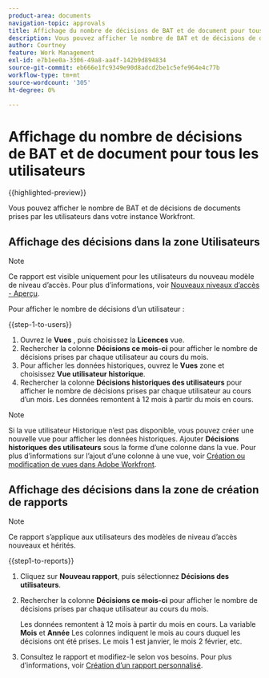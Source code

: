 ```yaml
---
product-area: documents
navigation-topic: approvals
title: Affichage du nombre de décisions de BAT et de document pour tous les utilisateurs
description: Vous pouvez afficher le nombre de BAT et de décisions de documents prises par les utilisateurs dans votre instance Workfront.
author: Courtney
feature: Work Management
exl-id: e7b1ee0a-3306-49a8-aa4f-142b9d894834
source-git-commit: eb666e1fc9349e90d8adcd2be1c5efe964e4c77b
workflow-type: tm+mt
source-wordcount: '305'
ht-degree: 0%

---
```



# Affichage du nombre de décisions de BAT et de document pour tous les utilisateurs

{{highlighted-preview}}

Vous pouvez afficher le nombre de BAT et de décisions de documents prises par les utilisateurs dans votre instance Workfront.

## Affichage des décisions dans la zone Utilisateurs

>[!NOTE]
>
>Ce rapport est visible uniquement pour les utilisateurs du nouveau modèle de niveau d’accès. Pour plus d’informations, voir [Nouveaux niveaux d’accès - Aperçu](/help/quicksilver/administration-and-setup/add-users/how-access-levels-work/access-level-overview.md).

Pour afficher le nombre de décisions d’un utilisateur :

{{step-1-to-users}}

1. Ouvrez le **Vues** , puis choisissez la **Licences** vue.
1. Rechercher la colonne **Décisions ce mois-ci** pour afficher le nombre de décisions prises par chaque utilisateur au cours du mois.
1. <span class="preview">Pour afficher les données historiques, ouvrez le **Vues** zone et choisissez **Vue utilisateur historique**.</span>
1. <span class="preview">Rechercher la colonne **Décisions historiques des utilisateurs** pour afficher le nombre de décisions prises par chaque utilisateur au cours d’un mois. Les données remontent à 12 mois à partir du mois en cours.</span>

>[!NOTE]
>
><span class="preview">Si la vue utilisateur Historique n’est pas disponible, vous pouvez créer une nouvelle vue pour afficher les données historiques. Ajouter **Décisions historiques des utilisateurs** sous la forme d’une colonne dans la vue. Pour plus d’informations sur l’ajout d’une colonne à une vue, voir [Création ou modification de vues dans Adobe Workfront](/help/quicksilver/reports-and-dashboards/reports/reporting-elements/create-edit-views.md).</span>


## Affichage des décisions dans la zone de création de rapports

>[!NOTE]
>
>Ce rapport s’applique aux utilisateurs des modèles de niveau d’accès nouveaux et hérités.

{{step1-to-reports}}

1. Cliquez sur **Nouveau rapport**, puis sélectionnez **Décisions des utilisateurs**.
1. Rechercher la colonne **Décisions ce mois-ci** pour afficher le nombre de décisions prises par chaque utilisateur au cours du mois.

   <span class="preview">Les données remontent à 12 mois à partir du mois en cours. La variable **Mois** et **Année** Les colonnes indiquent le mois au cours duquel les décisions ont été prises. Le mois 1 est janvier, le mois 2 février, etc.</span>

1. Consultez le rapport et modifiez-le selon vos besoins. Pour plus d’informations, voir [Création d’un rapport personnalisé](/help/quicksilver/reports-and-dashboards/reports/creating-and-managing-reports/create-custom-report.md).

